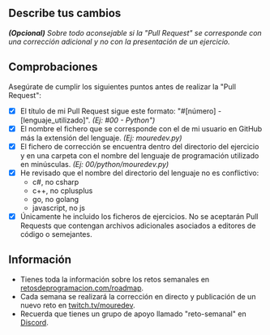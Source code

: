 ## Describe tus cambios

***(Opcional)*** *Sobre todo aconsejable si la "Pull Request" se corresponde con una corrección adicional y no con la presentación de un ejercicio.*

## Comprobaciones

Asegúrate de cumplir los siguientes puntos antes de realizar la "Pull Request":

- [X] El título de mi Pull Request sigue este formato: "#[número] - [lenguaje_utilizado]". *(Ej: #00 - Python")*
- [X] El nombre el fichero que se corresponde con el de mi usuario en GitHub más la extensión del lenguaje. *(Ej: mouredev.py)*
- [X] El fichero de corrección se encuentra dentro del directorio del ejercicio y en una carpeta con el nombre del lenguaje de programación utilizado en minúsculas. *(Ej: 00/python/mouredev.py)*
- [X] He revisado que el nombre del directorio del lenguaje no es conflictivo:
  - c#, no csharp
  - c++, no cplusplus
  - go, no golang
  - javascript, no js
- [X] Únicamente he incluido los ficheros de ejercicios. No se aceptarán Pull Requests que contengan archivos adicionales asociados a editores de código o semejantes.

## Información

* Tienes toda la información sobre los retos semanales en [retosdeprogramacion.com/roadmap](https://retosdeprogramacion.com/roadmap).
* Cada semana se realizará la corrección en directo y publicación de un nuevo reto en [twitch.tv/mouredev](https://twitch.tv/mouredev).
* Recuerda que tienes un grupo de apoyo llamado "reto-semanal" en [Discord](https://discord.gg/mouredev).
